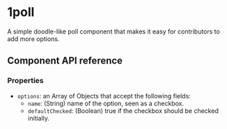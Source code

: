 # 1poll

A simple doodle-like poll component that makes it easy for contributors to add more options.

## Component API reference

### Properties

- `options`: an Array of Objects that accept the following fields:
  - `name`: (String) name of the option, seen as a checkbox.
  - `defaultChecked`: (Boolean) true if the checkbox should be checked initially.
